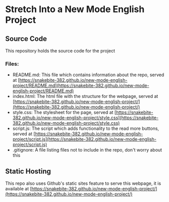 # Stretch Into a New Mode English Project

## Source Code

This repository holds the source code for the project

### Files:

- README.md: This file which contains information about the repo, served at [https://snakebite-382.github.io/new-mode-english-project/README.md](https://snakebite-382.github.io/new-mode-english-project/README.md)
- index.html: The html file with the structure for the webpage, served at [https://snakebite-382.github.io/new-mode-english-project/](https://snakebite-382.github.io/new-mode-english-project/)
- style.css: The stylesheet for the page, served at [https://snakebite-382.github.io/new-mode-english-project/style.css](https://snakebite-382.github.io/new-mode-english-project/style.css)
- script.js: The script which adds functionality to the read more buttons, served at [https://snakebite-382.github.io/new-mode-english-project/script.js](https://snakebite-382.github.io/new-mode-english-project/script.js)
- .gitignore: A file listing files not to include in the repo, don't worry about this

## Static Hosting

This repo also uses Github's static sites feature to serve this webpage, it is available at [https://snakebite-382.github.io/new-mode-english-project/](https://snakebite-382.github.io/new-mode-english-project/)
